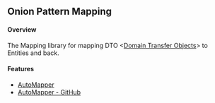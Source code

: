 ﻿## Onion Pattern Mapping

#### Overview
The Mapping library for mapping DTO <[Domain Transfer Objects](https://en.wikipedia.org/wiki/Data_transfer_object)> to 
Entities and back.

#### Features
 * [AutoMapper](http://automapper.org)
 * [AutoMapper - GitHub](https://github.com/AutoMapper/AutoMapper)